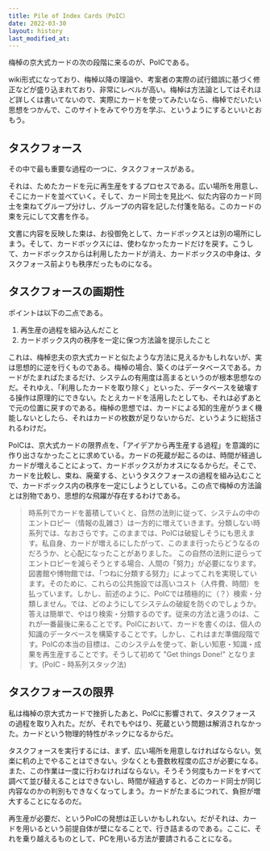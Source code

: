 ```yaml
---
title: Pile of Index Cards（PoIC）
date: 2022-03-30
layout: history
last_modified_at: 
---
```


梅棹の京大式カードの次の段階に来るのが、PoICである。

wiki形式になっており、梅棹以降の理論や、考案者の実際の試行錯誤に基づく修正などが盛り込まれており、非常にレベルが高い。梅棹は方法論としてはそれほど詳しくは書いてないので、実際にカードを使ってみたいなら、梅棹でだいたい思想をつかんで、このサイトをみてやり方を学ぶ、というようにするといいとおもう。

## タスクフォース

その中で最も重要な過程の一つに、タスクフォースがある。

それは、ためたカードを元に再生産をするプロセスである。広い場所を用意し、そこにカードを並べていく。そして、カード同士を見比べ、似た内容のカード同士を束ねてグループ分けし、グループの内容を記した付箋を貼る。このカードの束を元にして文書を作る。

文書に内容を反映した束は、お役御免として、カードボックスとは別の場所にしまう。そして、カードボックスには、使わなかったカードだけを戻す。こうして、カードボックスからは利用したカードが消え、カードボックスの中身は、タスクフォース前よりも秩序だったものになる。

## タスクフォースの画期性

ポイントは以下の二点である。

1. 再生産の過程を組み込んだこと
1. カードボックス内の秩序を一定に保つ方法論を提示したこと

これは、梅棹忠夫の京大式カードと似たような方法に見えるかもしれないが、実は思想的に逆を行くものである。梅棹の場合、築くのはデータベースである。カードがたまればたまるだけ、システムの有用度は高まるというのが根本思想なのだ。それゆえ、「利用したカードを取り除く」といった、データベースを破壊する操作は原理的にできない。たとえカードを活用したとしても、それは必ずあとで元の位置に戻すのである。梅棹の思想では、カードによる知的生産がうまく機能しないとしたら、それはカードの枚数が足りないからだ、というように総括されるわけだ。

PoICは、京大式カードの限界点を、「アイデアから再生産する過程」を意識的に作り出さなかったことに求めている。カードの死蔵が起こるのは、時間が経過しカードが増えることによって、カードボックスがカオスになるからだ。そこで、カードを比較し、束ね、廃棄する、というタスクフォースの過程を組み込むことで、カードボックス内の秩序を一定にしようとしている。この点で梅棹の方法論とは別物であり、思想的な飛躍が存在するわけである。

>時系列でカードを蓄積していくと、自然の法則に従って、システムの中のエントロピー（情報の乱雑さ）は一方的に増えていきます。分類しない時系列では、なおさらです。このままでは、PoICは破綻しそうにも思えます。私自身、カードが増えるにしたがって、このまま行ったらどうなるのだろうか、と心配になったことがありました。
>この自然の法則に逆らってエントロピーを減らそうとする場合、人間の「努力」が必要になります。図書館や博物館では、「つねに分類する努力」によってこれを実現しています。そのために、これらの公共施設では高いコスト（人件費、時間）を払っています。しかし、前述のように、PoICでは積極的に（？）検索・分類しません。では、どのようにしてシステムの破綻を防ぐのでしょうか。
>答えは簡単で、やはり検索・分類するのです。従来の方法と違うのは、これが一番最後に来ることです。PoICにおいて、カードを書くのは、個人の知識のデータベースを構築することです。しかし、これはまだ準備段階です。PoICの本当の目標は、このシステムを使って、新しい知恵・知識・成果を再生産することです。そうして初めて "Get things Done!" となります。(PoIC - 時系列スタック法)

## タスクフォースの限界

私は梅棹の京大式カードで挫折したあと、PoICに影響されて、タスクフォースの過程を取り入れた。だが、それでもやはり、死蔵という問題は解消されなかった。カードという物理的特性がネックになるからだ。

タスクフォースを実行するには、まず、広い場所を用意しなければならない。気楽に机の上でやることはできない。少なくとも畳数枚程度の広さが必要になる。また、この作業は一度に行わなければならない。そうそう何度もカードをすべて調べて並び替えることはできないし、時間が経過すると、どのカード同士が同じ内容なのかの判別もできなくなってしまう。カードがたまるにつれて、負担が増大することになるのだ。

再生産が必要だ、というPoICの発想は正しいかもしれない。だがそれは、カードを用いるという前提自体が壁になることで、行き詰まるのである。ここに、それを乗り越えるものとして、PCを用いる方法が要請されることになる。
